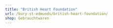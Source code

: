 ```yaml
---
title: "British Heart Foundation"
url: /bury-st-edmunds/british-heart-foundation/
shop: Gebrauchtwaren
---
```

